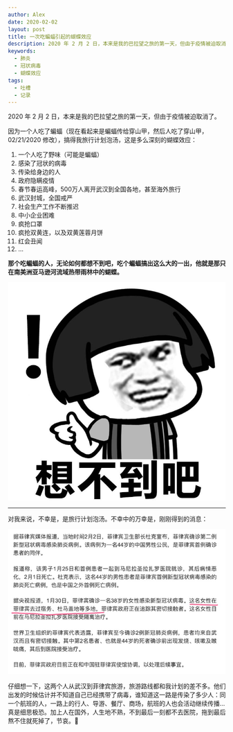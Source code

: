 ```yaml
---
author: Alex
date: 2020-02-02
layout: post
title: 一次吃蝙蝠引起的蝴蝶效应
description: 2020 年 2 月 2 日，本来是我的巴拉望之旅的第一天，但由于疫情被迫取消了。
keywords: 
  - 肺炎
  - 冠状病毒
  - 蝴蝶效应
tags: 
  - 吐槽
  - 记录
---
```


2020 年 2 月 2 日，本来是我的巴拉望之旅的第一天，但由于疫情被迫取消了。

因为一个人吃了蝙蝠（现在看起来是蝙蝠传给穿山甲，然后人吃了穿山甲，02/21/2020 修改），搞得我旅行计划泡汤，这是多么深刻的蝴蝶效应：

1. 一个人吃了野味（可能是蝙蝠）
2. 感染了冠状的病毒
3. 传染给身边的人
4. 政府隐瞒疫情
5. 春节春运高峰，500万人离开武汉到全国各地，甚至海外旅行
6. 武汉封城，全国戒严
7. 社会生产工作不断推迟
8. 中小企业困难
9. 疯抢口罩
10. 疯抢双黄连，以及双黄莲蓉月饼
11. 红会丑闻
12. ...

**那个吃蝙蝠的人，无论如何都想不到吧，吃个蝙蝠搞出这么大的一出，他就是那只在南美洲亚马逊河流域热带雨林中的蝴蝶。**

![想不到](../../assets/stickers/xiangbudao.jpg)

----

对我来说，不幸是，是旅行计划泡汤。不幸中的万幸是，刚刚得到的消息：

![疫情2](../../assets/images/2020-02-02/virus2.jpg)

仔细想一下，这两个人从武汉到菲律宾旅游，旅游路线都和我计划的差不多。他们出发的时候估计并不知道自己已经携带了病毒，谁知道这一路是传染了多少人：同一个航班的人，一路上的行人、导游、餐厅、商场，航班的人也会活动继续传播...真是细思极恐。加上人在国外，人生地不熟，不到最后一刻都不去医院，拖到最后熬不住就死掉了，节哀。🙏


